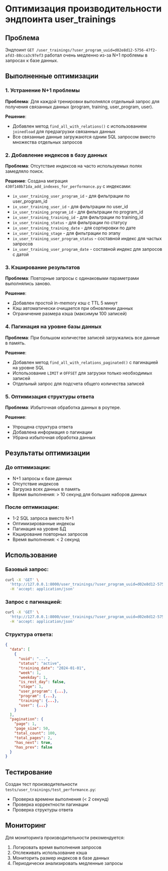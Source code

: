 # Оптимизация производительности эндпоинта user_trainings

## Проблема
Эндпоинт `GET /user_trainings/?user_program_uuid=d02e8d12-5756-47f2-afd3-88cca3c97ef3` работал очень медленно из-за N+1 проблемы в запросах к базе данных.

## Выполненные оптимизации

### 1. Устранение N+1 проблемы
**Проблема**: Для каждой тренировки выполнялся отдельный запрос для получения связанных данных (program, training, user_program, user).

**Решение**: 
- Добавлен метод `find_all_with_relations()` с использованием `joinedload` для предзагрузки связанных данных
- Все связанные данные загружаются одним SQL запросом вместо множества отдельных запросов

### 2. Добавление индексов в базу данных
**Проблема**: Отсутствие индексов на часто используемых полях замедляло поиск.

**Решение**: Создана миграция `430f140b71da_add_indexes_for_performance.py` с индексами:
- `ix_user_training_user_program_id` - для фильтрации по user_program_id
- `ix_user_training_user_id` - для фильтрации по user_id
- `ix_user_training_program_id` - для фильтрации по program_id
- `ix_user_training_training_id` - для фильтрации по training_id
- `ix_user_training_status` - для фильтрации по статусу
- `ix_user_training_training_date` - для сортировки по дате
- `ix_user_training_stage` - для фильтрации по этапу
- `ix_user_training_user_program_status` - составной индекс для частых запросов
- `ix_user_training_user_program_date` - составной индекс для запросов с датой

### 3. Кэширование результатов
**Проблема**: Повторные запросы с одинаковыми параметрами выполнялись заново.

**Решение**:
- Добавлен простой in-memory кэш с TTL 5 минут
- Кэш автоматически очищается при обновлении данных
- Ограничение размера кэша (максимум 100 записей)

### 4. Пагинация на уровне базы данных
**Проблема**: При большом количестве записей загружались все данные в память.

**Решение**:
- Добавлен метод `find_all_with_relations_paginated()` с пагинацией на уровне SQL
- Использование `LIMIT` и `OFFSET` для загрузки только необходимых записей
- Отдельный запрос для подсчета общего количества записей

### 5. Оптимизация структуры ответа
**Проблема**: Избыточная обработка данных в роутере.

**Решение**:
- Упрощена структура ответа
- Добавлена информация о пагинации
- Убрана избыточная обработка данных

## Результаты оптимизации

### До оптимизации:
- N+1 запросы к базе данных
- Отсутствие индексов
- Загрузка всех данных в память
- Время выполнения: > 10 секунд для больших наборов данных

### После оптимизации:
- 1-2 SQL запроса вместо N+1
- Оптимизированные индексы
- Пагинация на уровне БД
- Кэширование повторных запросов
- Время выполнения: < 2 секунд

## Использование

### Базовый запрос:
```bash
curl -X 'GET' \
  'http://127.0.0.1:8000/user_trainings/?user_program_uuid=d02e8d12-5756-47f2-afd3-88cca3c97ef3' \
  -H 'accept: application/json'
```

### Запрос с пагинацией:
```bash
curl -X 'GET' \
  'http://127.0.0.1:8000/user_trainings/?user_program_uuid=d02e8d12-5756-47f2-afd3-88cca3c97ef3&page=1&page_size=50' \
  -H 'accept: application/json'
```

### Структура ответа:
```json
{
  "data": [
    {
      "uuid": "...",
      "status": "active",
      "training_date": "2024-01-01",
      "week": 1,
      "weekday": 1,
      "is_rest_day": false,
      "stage": 1,
      "user_program": {...},
      "program": {...},
      "training": {...},
      "user": {...}
    }
  ],
  "pagination": {
    "page": 1,
    "page_size": 50,
    "total_count": 100,
    "total_pages": 2,
    "has_next": true,
    "has_prev": false
  }
}
```

## Тестирование

Создан тест производительности `tests/user_trainings/test_performance.py`:
- Проверка времени выполнения (< 2 секунд)
- Проверка корректности пагинации
- Проверка структуры ответа

## Мониторинг

Для мониторинга производительности рекомендуется:
1. Логировать время выполнения запросов
2. Отслеживать использование кэша
3. Мониторить размер индексов в базе данных
4. Периодически анализировать медленные запросы 